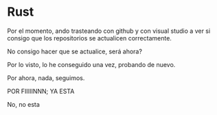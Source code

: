 # Rust

Por el momento, ando trasteando con github y con visual studio a ver si consigo que los repositorios se actualicen correctamente.

No consigo hacer que se actualice, será ahora?

Por lo visto, lo he conseguido una vez, probando de nuevo.

Por ahora, nada, seguimos.

POR FIIIIINNN; YA ESTA

No, no esta
